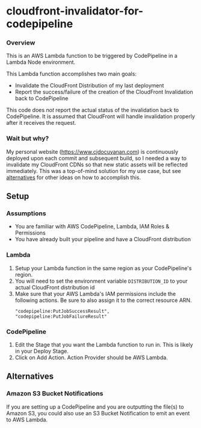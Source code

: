 # cloudfront-invalidator-for-codepipeline
### Overview
This is an AWS Lambda function to be triggered by CodePipeline in a Lambda Node environment.

This Lambda function accomplishes two main goals:
* Invalidate the CloudFront Distribution of my last deployment
* Report the success/failure of the creation of the CloudFront Invalidation back to CodePipeline

This code does _not_ report the actual status of the invalidation back to CodePipeline. It is assumed that CloudFront will handle invalidation properly after it receives the request.

### Wait but why?
My personal website (https://www.cjdocuyanan.com) is continuously deployed upon each commit and subsequent build, so I needed a way to invalidate my CloudFront CDNs so that new static assets will be reflected immediately. This was a top-of-mind solution for my use case, but see [alternatives](#alternatives) for other ideas on how to accomplish this.

## Setup
### Assumptions
* You are familiar with AWS CodePipeline, Lambda, IAM Roles & Permissions
* You have already built your pipeline and have a CloudFront distribution

### Lambda
1. Setup your Lambda function in the same region as your CodePipeline's region.
2. You will need to set the environment variable `DISTRIBUTION_ID` to your actual CloudFront distribution id
3. Make sure that your AWS Lambda's IAM permissions include the following actions. Be sure to also assign it to the correct resource ARN.
    ````
    "codepipeline:PutJobSuccessResult",
    "codepipeline:PutJobFailureResult"
    ````
    
### CodePipeline
1. Edit the Stage that you want the Lambda function to run in. This is likely in your Deploy Stage.
2. Click on Add Action. Action Provider should be AWS Lambda.

## Alternatives
### Amazon S3 Bucket Notifications
If you are setting up a CodePipeline and you are outputting the file(s) to Amazon S3, you could also use an S3 Bucket Notification to emit an event to AWS Lambda. 
